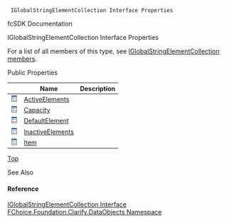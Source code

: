 ﻿     IGlobalStringElementCollection Interface Properties                                                   

fcSDK Documentation

IGlobalStringElementCollection Interface Properties

For a list of all members of this type, see [IGlobalStringElementCollection members](fcSDK~FChoice.Foundation.Clarify.DataObjects.IGlobalStringElementCollection_members.md).

Public Properties

|   | Name | Description |
| --- | --- | --- |
| ![ Property](dotnetimages/Property.png) | [ActiveElements](fcSDK~FChoice.Foundation.Clarify.DataObjects.IGlobalStringElementCollection~ActiveElements.md) |   |
| ![ Property](dotnetimages/Property.png) | [Capacity](fcSDK~FChoice.Foundation.Clarify.DataObjects.IGlobalStringElementCollection~Capacity.md) |   |
| ![ Property](dotnetimages/Property.png) | [DefaultElement](fcSDK~FChoice.Foundation.Clarify.DataObjects.IGlobalStringElementCollection~DefaultElement.md) |   |
| ![ Property](dotnetimages/Property.png) | [InactiveElements](fcSDK~FChoice.Foundation.Clarify.DataObjects.IGlobalStringElementCollection~InactiveElements.md) |   |
| ![ Property](dotnetimages/Property.png) | [Item](fcSDK~FChoice.Foundation.Clarify.DataObjects.IGlobalStringElementCollection~Item.md) |   |

[Top](#top)

See Also

#### Reference

[IGlobalStringElementCollection Interface](fcSDK~FChoice.Foundation.Clarify.DataObjects.IGlobalStringElementCollection.md)  
[FChoice.Foundation.Clarify.DataObjects Namespace](fcSDK~FChoice.Foundation.Clarify.DataObjects_namespace.md)